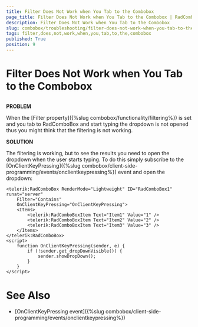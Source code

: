 ```yaml
---
title: Filter Does Not Work when You Tab to the Combobox
page_title: Filter Does Not Work when You Tab to the Combobox | RadComboBox for ASP.NET AJAX Documentation
description: Filter Does Not Work when You Tab to the Combobox
slug: combobox/troubleshooting/filter-does-not-work-when-you-tab-to-the-combobox
tags: filter,does,not,work,when,you,tab,to,the,combobox
published: True
position: 9
---
```


# Filter Does Not Work when You Tab to the Combobox



## 

**PROBLEM**

When the [Filter property]({%slug combobox/functionality/filtering%}) is set and you tab to RadComboBox and start typing the dropdown is not opened thus you might think that the filtering is not working.

**SOLUTION**

The filtering is working, but to see the results you need to open the dropdown when the user starts typing. To do this simply subscribe to the [OnClientKeyPressing]({%slug combobox/client-side-programming/events/onclientkeypressing%}) event and open the dropdown:

````ASPNET
<telerik:RadComboBox RenderMode="Lightweight" ID="RadComboBox1" runat="server"
    Filter="Contains"
    OnClientKeyPressing="OnClientKeyPressing">
    <Items>
        <telerik:RadComboBoxItem Text="Item1" Value="1" />
        <telerik:RadComboBoxItem Text="Item2" Value="2" />
        <telerik:RadComboBoxItem Text="Item3" Value="3" />
    </Items>
</telerik:RadComboBox>
<script>
    function OnClientKeyPressing(sender, e) {
        if (!sender.get_dropDownVisible()) {
            sender.showDropDown();
        }
    }
</script>			
````

# See Also

* [OnClientKeyPressing event]({%slug combobox/client-side-programming/events/onclientkeypressing%})


